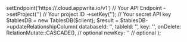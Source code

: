 <?php

use Appwrite\Client;
use Appwrite\Services\TablesDB;

$client = (new Client())
    ->setEndpoint('https://<REGION>.cloud.appwrite.io/v1') // Your API Endpoint
    ->setProject('<YOUR_PROJECT_ID>') // Your project ID
    ->setKey('<YOUR_API_KEY>'); // Your secret API key

$tablesDB = new TablesDB($client);

$result = $tablesDB->updateRelationshipColumn(
    databaseId: '<DATABASE_ID>',
    tableId: '<TABLE_ID>',
    key: '',
    onDelete: RelationMutate::CASCADE(), // optional
    newKey: '' // optional
);